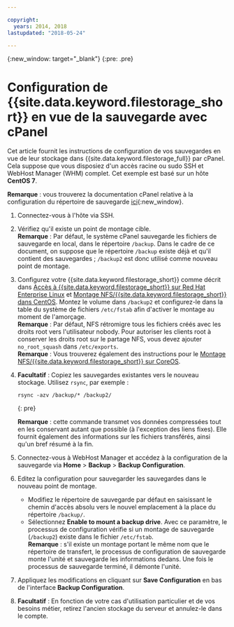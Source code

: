 ```yaml
---

copyright:
  years: 2014, 2018
lastupdated: "2018-05-24"

---
```

{:new_window: target="_blank"}
{:pre: .pre}
 
# Configuration de {{site.data.keyword.filestorage_short}} en vue de la sauvegarde avec cPanel

Cet article fournit les instructions de configuration de vos sauvegardes en vue de leur stockage dans {{site.data.keyword.filestorage_full}} par cPanel. Cela suppose que vous disposiez d'un accès racine ou sudo SSH et WebHost Manager (WHM) complet. Cet exemple est basé sur un hôte **CentOS 7**.

**Remarque** : vous trouverez la documentation cPanel relative à la configuration du répertoire de sauvegarde [ici](https://docs.cpanel.net/display/68Docs/Backup+Configuration#BackupConfiguration-ConfigureBackupDirectory){:new_window}.

1. Connectez-vous à l'hôte via SSH.

2. Vérifiez qu'il existe un point de montage cible. <br />
   **Remarque** : Par défaut, le système cPanel sauvegarde les fichiers de sauvegarde en local, dans le répertoire `/backup`. Dans le cadre de ce document, on suppose que le répertoire `/backup` existe déjà et qu'il contient des sauvegardes ; `/backup2` est donc utilisé comme nouveau point de montage. 
   
3. Configurez votre {{site.data.keyword.filestorage_short}} comme décrit dans [Accès à {{site.data.keyword.filestorage_short}} sur Red Hat Enterprise Linux](accessing-file-storage-linux.html) et [Montage NFS/{{site.data.keyword.filestorage_short}} dans CentOS](mounting-nsf-file-storage.html). Montez le volume dans `/backup2` et configurez-le dans la table du système de fichiers `/etc/fstab` afin d'activer le montage au moment de l'amorçage. <br />
   **Remarque** : Par défaut, NFS rétromigre tous les fichiers créés avec les droits root vers l'utilisateur nobody. Pour autoriser les clients root à conserver les droits root sur le partage NFS, vous devez ajouter `no_root_squash` dans `/etc/exports`. <br />
   **Remarque** : Vous trouverez également des instructions pour le [Montage NFS/{{site.data.keyword.filestorage_short}} sur CoreOS](mounting-storage-coreos.html). <br />

4. **Facultatif** : Copiez les sauvegardes existantes vers le nouveau stockage. Utilisez `rsync`, par exemple :
   ```
   rsync -azv /backup/* /backup2/
   ```
   {: pre}
    
    **Remarque** : cette commande transmet vos données compressées tout en les conservant autant que possible (à l'exception des liens fixes). Elle fournit également des informations sur les fichiers transférés, ainsi qu'un bref résumé à la fin. 
    
5. Connectez-vous à WebHost Manager et accédez à la configuration de la sauvegarde via **Home** > **Backup** > **Backup Configuration**.

6. Editez la configuration pour sauvegarder les sauvegardes dans le nouveau point de montage.  
    - Modifiez le répertoire de sauvegarde par défaut en saisissant le chemin d'accès absolu vers le nouvel emplacement à la place du répertoire `/backup/`.  
    - Sélectionnez **Enable to mount a backup drive**. Avec ce paramètre, le processus de configuration vérifie si un montage de sauvegarde (`/backup2`) existe dans le fichier `/etc/fstab`. <br /> **Remarque** : s'il existe un montage portant le même nom que le répertoire de transfert, le processus de configuration de sauvegarde monte l'unité et sauvegarde les informations dedans. Une fois le processus de sauvegarde terminé, il démonte l'unité. 

7. Appliquez les modifications en cliquant sur **Save Configuration** en bas de l'interface **Backup Configuration**.

8. **Facultatif** : En fonction de votre cas d'utilisation particulier et de vos besoins métier, retirez l'ancien stockage du serveur et annulez-le dans le compte.

